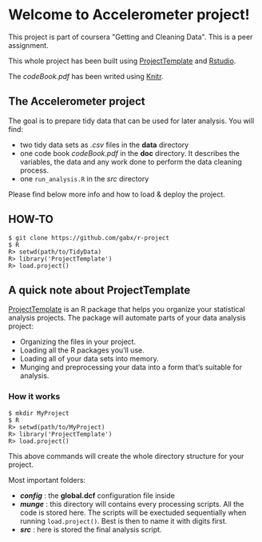 
# Welcome to Accelerometer project!

This project is part of coursera "Getting and Cleaning Data". This is a peer
assignment.

This whole project has been built using [ProjectTemplate](http://projecttemplate.net)
 and [Rstudio](http://www.rstudio.com/). 

The *codeBook.pdf* has been writed using [Knitr](http://yihui.name/knitr/).


## The Accelerometer project
The goal is to prepare tidy data that can be used for later analysis. You will 
find:

* two tidy data sets as *.csv* files in the **data** directory
* one code book *codeBook.pdf* in the **doc** directory. It describes the variables, 
the data and any work done to perform the data cleaning process. 
* one `run_analysis.R` in the *src* directory

Please find below more info and how to load & deploy the project.


## HOW-TO
```
$ git clone https://github.com/gabx/r-project
$ R
R> setwd(path/to/TidyData)
R> library('ProjectTemplate')
R> load.project()
```

## A quick note about ProjectTemplate
[ProjectTemplate](http://projecttemplate.net)
is an R package that helps you organize your statistical
analysis projects. The package will automate parts of your data analysis project:

* Organizing the files in your project.
* Loading all the R packages you’ll use.
* Loading all of your data sets into memory.
* Munging and preprocessing your data into a form that’s suitable for analysis.

### How it works
```
$ mkdir MyProject
$ R
R> setwd(path/to/MyProject)
R> library('ProjectTemplate')
R> load.project()
```
This above commands will create the whole directory structure for your project.

Most important folders:

* ***config*** : the **global.dcf** configuration file inside
* ***munge*** : this directory will contains every processing scripts. All the 
code is stored here. The scripts will be exectuded sequentially when running 
`load.project()`. Best is then to name it with digits first.
* ***src*** : here is stored the final analysis script.





